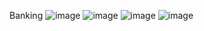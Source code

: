 Banking
![image](https://github.com/user-attachments/assets/13709efb-3de4-453b-a7a7-5eb3597f56ff)
![image](https://github.com/user-attachments/assets/d465fc36-613b-42b8-a01b-12a842f369ad)
![image](https://github.com/user-attachments/assets/6d04d2a5-6e13-4553-b517-b169a671dadb)
![image](https://github.com/user-attachments/assets/e8e3154a-b743-4785-8b24-82d515f8116a)
